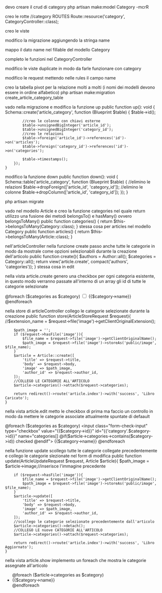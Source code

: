 devo creare il crud di category
    php artisan make:model Category -mcrR  

creo le rotte
    //category ROUTES
    Route::resource('category', CategoryController::class);

creo le viste

modifico la migrazione aggiungendo la stringa name

mappo il dato name nel fillable del modello Category

completo le funzioni nel CategoryController

modifico le viste duplicate in modo da farle funzionare con category

modifico le request mettendo nelle rules il campo name

creo la tabella pivot per la relazione molti a molti (i nomi dei modelli devono essere in ordine alfabetico)
    php artisan make:migration create_article_category_table

vado nella migrazione e modifico la funzione up
    public function up(): void
    {
        Schema::create('article_category', function (Blueprint $table) {
            $table->id();

            //creo le colonne con chiavi esterne
            $table->unsignedBigInteger('article_id');
            $table->unsignedBigInteger('category_id');
            //creo le relazioni
            $table->foreign('article_id')->references('id')->on('articles');
            $table->foreign('category_id')->references('id')->on('categories');

            $table->timestamps();
        });
    }

modifico la funzione down
    public function down(): void
    {
        Schema::table('article_category', function (Blueprint $table) {
            //elimino le relazioni
            $table->dropForeign(['article_id', 'category_id']);
            //elimino le colonne
            $table->dropColumn(['article_id', 'category_id']);
        });
    }

php artisan migrate

vado nel modello Article e creo la funzione categories nel quale return utilizzo una fusione dei metodi belongsTo() e hasMany() ovvero belongsToMany()
    public function categories()
    {
        return $this->belongsToMany(Category::class);
    }
stessa cosa per articles nel modello Category
    public function articles()
    {
        return $this->belongsToMany(Article::class);
    }

nell'articleController nella funzione create passo anche tutte le categorie in modo da mostrale come opzioni selezionabili durante la creazione dell'articolo
    public function create(){
        $authors = Author::all();
        $categories = Category::all();
        return view('article.create', compact('authors', 'categories'));
    }
stessa cosa in edit

nella vista article.create genero una checkbox per ogni categoria esistente, in questo modo verranno passate all'interno di un array gli id di tutte le categorie selezionate
    <div class="form-check">
        @foreach ($categories as $category)
        <input class="form-check-input" type="checkbox" value="{{$category->id}}" id="{{'category'.$category->id}}" name="categories[]">
        <label class="form-check-label" for="{{'category'.$category->id}}">
            {{$category->name}}
        </label>
        @endforeach
    </div>

nella store di articleController collego le categorie selezionate durante la creazione
    public function store(ArticleStoreRequest $request){
        //$extension_name = $request->file('image')->getClientOriginalExtension();

        $path_image = '';
        if ($request->hasFile('image')){
            $file_name = $request->file('image')->getClientOriginalName();
            $path_image = $request->file('image')->storeAs('public/image', $file_name);
        }
        $article = Article::create([
            'title' => $request->title,
            'body' => $request->body,
            'image' => $path_image,
            'author_id' => $request->author_id,
        ]);
        //COLLEGO LE CATEGORIE ALL'ARTICOLO
        $article->categories()->attach($request->categories);

        return redirect()->route('article.index')->with('success', 'Libro Caricato');
    }

nella vista article.edit metto le checkbox di prima ma faccio un controllo in modo da mettere le categorie associate attualmente spuntate di defaault
    <div class="form-check">
        @foreach ($categories as $category)
        <input class="form-check-input" type="checkbox" value="{{$category->id}}" id="{{'category'.$category->id}}" name="categories[]
        @if($article->categories->contains($category->id)) checked @endif">
        <label class="form-check-label" for="{{'category'.$category->id}}">
            {{$category->name}}
        </label>
        @endforeach
    </div>

nella funzione update scollego tutte le categorie collegate precedentemente e collego le categorie slezionate nel form di modifica
    public function update(ArticleUpdateRequest $request, Article $article){
        $path_image = $article->image;//inserisce l'immagine precedente

        if ($request->hasFile('image')){
            $file_name = $request->file('image')->getClientOriginalName();
            $path_image = $request->file('image')->storeAs('public/image', $file_name);
        }
        $article->update([
            'title' => $request->title,
            'body' => $request->body,
            'image' => $path_image,
            'author_id' => $request->author_id,
        ]);
        //scollego le categorie selezionate precedentemente dall'articolo
        $article->categories()->detach();        
        //COLLEGO LE nuove CATEGORIE ALL'ARTICOLO
        $article->categories()->attach($request->categories);

        return redirect()->route('article.index')->with('success', 'Libro Aggiornato');
    }

nella vista article.show implemento un foreach che mostra le categorie assegnate all'articolo
    <ul>
        @foreach ($article->categories as $category)
            <li>{{$category->name}}</li>
        @endforeach
    </ul>